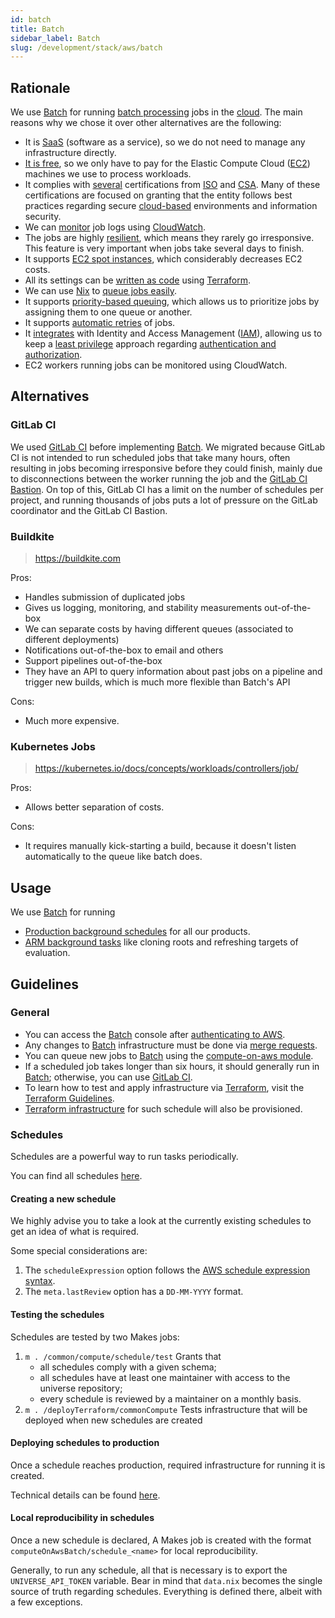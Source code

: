 ```yaml
---
id: batch
title: Batch
sidebar_label: Batch
slug: /development/stack/aws/batch
---
```


## Rationale

We use [Batch][batch]
for running [batch processing](https://en.wikipedia.org/wiki/Batch_processing)
jobs in the [cloud](https://en.wikipedia.org/wiki/Cloud_computing).
The main reasons why we chose it
over other alternatives
are the following:

- It is [SaaS](https://en.wikipedia.org/wiki/Software_as_a_service)
  (software as a service),
  so we do not need to manage any infrastructure directly.
- [It is free](https://aws.amazon.com/batch/pricing/),
  so we only have to pay
  for the Elastic Compute Cloud ([EC2][ec2]) machines
  we use to process workloads.
- It complies with [several](https://aws.amazon.com/compliance/iso-certified/)
  certifications from [ISO](https://en.wikipedia.org/wiki/International_Organization_for_Standardization)
  and [CSA](https://en.wikipedia.org/wiki/Cloud_Security_Alliance).
  Many of these certifications are focused
  on granting that the entity follows best practices
  regarding secure [cloud-based](https://en.wikipedia.org/wiki/Cloud_computing)
  environments
  and information security.
- We can [monitor](https://docs.aws.amazon.com/batch/latest/userguide/using_cloudwatch_logs.html)
  job logs
  using [CloudWatch](/development/stack/aws/cloudwatch/).
- The jobs are highly [resilient](<https://en.wikipedia.org/wiki/Resilience_(network)>),
  which means
  they rarely go irresponsive.
  This feature is very important
  when jobs take several days to finish.
- It supports [EC2 spot instances](https://gitlab.com/fluidattacks/universe/-/blob/89f27281c773baa55b70b8fd37cff8b802edf2e7/makes/applications/makes/compute/src/terraform/aws_batch.tf#L138),
  which considerably decreases EC2 costs.
- All its settings can be [written as code](https://registry.terraform.io/providers/hashicorp/aws/latest/docs/resources/batch_compute_environment)
  using [Terraform](/development/stack/terraform/).
- We can use [Nix](https://nixos.org/)
  to [queue jobs easily](https://gitlab.com/fluidattacks/universe/-/blob/89f27281c773baa55b70b8fd37cff8b802edf2e7/makes/applications/observes/scheduled/on-aws/dif-gitlab-etl/default.nix).
- It supports [priority-based queuing](https://gitlab.com/fluidattacks/universe/-/blob/89f27281c773baa55b70b8fd37cff8b802edf2e7/makes/applications/makes/compute/src/terraform/aws_batch.tf#L159),
  which allows us to prioritize jobs
  by assigning them to one queue or another.
- It supports [automatic retries](https://docs.aws.amazon.com/batch/latest/userguide/job_retries.html)
  of jobs.
- It [integrates](https://docs.aws.amazon.com/batch/latest/userguide/batch-supported-iam-actions-resources.html)
  with Identity and Access Management ([IAM](/development/stack/aws/iam/)),
  allowing us to keep
  a [least privilege](/criteria/requirements/186) approach
  regarding [authentication and authorization](https://securityboulevard.com/2020/06/authentication-vs-authorization-defined-whats-the-difference-infographic/).
- EC2 workers running jobs can be monitored using CloudWatch.

## Alternatives

### GitLab CI

We used [GitLab CI][gitlab-ci] before implementing [Batch][batch].
We migrated
because GitLab CI is not intended to run scheduled jobs
that take many hours,
often resulting in jobs becoming irresponsive
before they could finish,
mainly due to disconnections
between the worker running the job
and the [GitLab CI Bastion](https://docs.gitlab.com/runner/configuration/autoscale.html).
On top of this,
GitLab CI has a limit on the number of schedules per project,
and running thousands of jobs puts a lot of pressure on the GitLab coordinator
and the GitLab CI Bastion.

### Buildkite

> https://buildkite.com

Pros:

- Handles submission of duplicated jobs
- Gives us logging, monitoring, and stability measurements out-of-the-box
- We can separate costs by having different queues (associated to different deployments)
- Notifications out-of-the-box to email and others
- Support pipelines out-of-the-box
- They have an API to query information about past jobs on a pipeline
  and trigger new builds,
  which is much more flexible than Batch's API

Cons:

- Much more expensive.

### Kubernetes Jobs

> https://kubernetes.io/docs/concepts/workloads/controllers/job/

Pros:

- Allows better separation of costs.

Cons:

- It requires manually kick-starting a build,
  because it doesn't listen automatically to the queue like batch does.

## Usage

We use [Batch][batch] for running

- [Production background schedules](https://gitlab.com/fluidattacks/universe/-/blob/e77b8365a6e1d14e5261c62e9c96c34494957392/common/compute/schedule/data.nix)
  for all our products.
- [ARM background tasks](https://gitlab.com/fluidattacks/universe/blob/37b52839d969fe37b4d583756409349f4154ff53/integrates/back/src/batch/enums.py#L21)
  like cloning roots and refreshing targets of evaluation.

## Guidelines

### General

- You can access the [Batch][batch] console
  after [authenticating to AWS](/development/stack/aws#guidelines).
- Any changes to [Batch][batch] infrastructure
  must be done
  via [merge requests](https://docs.gitlab.com/ee/user/project/merge_requests/).
- You can queue new jobs to [Batch][batch]
  using the [compute-on-aws module](https://gitlab.com/fluidattacks/universe/-/tree/89f27281c773baa55b70b8fd37cff8b802edf2e7/makes/utils/compute-on-aws).
- If a scheduled job takes longer than six hours,
  it should generally run in [Batch][batch];
  otherwise,
  you can use [GitLab CI][gitlab-ci].
- To learn how to test
  and apply infrastructure
  via [Terraform](/development/stack/terraform/),
  visit the [Terraform Guidelines](/development/stack/terraform#guidelines).
- [Terraform infrastructure](https://gitlab.com/fluidattacks/universe/-/blob/f4def5d3312635b15224d07d840f4aa368b6f93e/common/compute/infra/schedules.tf#L5)
  for such schedule will also be provisioned.

### Schedules

Schedules are a powerful way to run tasks periodically.

You can find all schedules [here](https://gitlab.com/fluidattacks/universe/-/blob/trunk/common/compute/schedule/data.nix).

#### Creating a new schedule

We highly advise you to take a look
at the currently existing schedules
to get an idea of what is required.

Some special considerations are:

1. The `scheduleExpression` option follows
   the [AWS schedule expression syntax](https://docs.aws.amazon.com/AmazonCloudWatch/latest/events/ScheduledEvents.html).
1. The `meta.lastReview` option has
   a `DD-MM-YYYY` format.

#### Testing the schedules

Schedules are tested by two Makes jobs:

1. `m . /common/compute/schedule/test` Grants that
   - all schedules comply with a given schema;
   - all schedules have at least one maintainer
     with access to the universe repository;
   - every schedule is reviewed by a maintainer on a monthly basis.
1. `m . /deployTerraform/commonCompute`
   Tests infrastructure
   that will be deployed when new
   schedules are created

#### Deploying schedules to production

Once a schedule reaches production,
required infrastructure for running it is created.

Technical details can be found [here](https://gitlab.com/fluidattacks/universe/-/blob/trunk/common/compute/infra/schedules.tf).

#### Local reproducibility in schedules

Once a new schedule is declared,
A Makes job is created
with the format
`computeOnAwsBatch/schedule_<name>`
for local reproducibility.

Generally,
to run any schedule,
all that is necessary
is to export the `UNIVERSE_API_TOKEN` variable.
Bear in mind that `data.nix`
becomes the single source of truth
regarding schedules.
Everything is defined there,
albeit with a few exceptions.

[batch]: https://aws.amazon.com/batch/
[ec2]: /development/stack/aws/ec2/
[gitlab-ci]: /development/stack/gitlab-ci/
